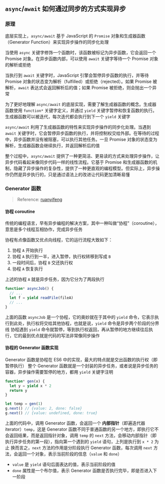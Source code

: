 ## `async`/`await` 如何通过同步的方式实现异步

### 原理

底层实现上，`async/await` 基于 JavaScript 的 `Promise` 对象和生成器函数（Generator Function）来实现异步操作的同步化处理

当使用 `async` 关键字修饰一个函数时，该函数被标记为异步函数，它会返回一个 Promise 对象。在异步函数内部，可以使用 `await` 关键字等待一个 Promise 对象的解析或拒绝

当执行到 `await` 关键字时，JavaScript 引擎会暂停异步函数的执行，并等待 Promise 对象的状态变为解析（fulfilled）或拒绝（rejected）。如果 Promise 被解析，`await` 表达式会返回解析后的值；如果 Promise 被拒绝，则会抛出一个异常

为了更好地理解 `async/await` 的底层实现，需要了解生成器函数的概念。生成器函数使用 `function*` 关键字定义，并通过 `yield` 关键字暂停和恢复函数的执行。生成器函数可以被迭代，每次迭代都会执行到下一个 `yield` 关键字

`async/await` 利用了生成器函数的特性来实现异步操作的同步化处理。当遇到 `await` 关键字时，它会暂停异步函数的执行，并将控制权交给外部。在等待的过程中，异步函数并没有被阻塞，可以执行其他任务。一旦 Promise 对象的状态变为解析，生成器函数会继续执行，并返回解析后的值

整个过程中，`async/await` 提供了一种更简洁、更易读的方式来处理异步操作，让异步代码看起来像同步代码一样的线性流程。它基于 Promise 和生成器函数的机制，隐藏了异步操作的复杂性，提供了一种更直观的编程模型。但实际上，异步操作仍然是异步执行的，只是通过语法上的改进让代码更加清晰易懂

### Generator 函数

> Reference: [ruanyifeng](https://es6.ruanyifeng.com/#docs/generator-async#Generator-%E5%87%BD%E6%95%B0)

#### 协程 coroutine

传统的编程语言，早有异步编程的解决方案，其中一种叫做“协程”（coroutine），意思是多个线程互相协作，完成异步任务

协程有点像函数又优点向线程，它的运行流程大致如下：

1. 协程 `A` 开始执行
2. 协程 `A` 执行到一半，进入暂停，执行权转移到写成 `B`
3. 一段时间后，协程 `B` 交还执行权
4. 协程 `A` 恢复执行

上述的协程 `A` 就是异步任务，因为它分为了两段执行

```js
function* asyncJob() {
  // ...
  let f = yield readFile(fileA)
  // ...
}
```

上面的函数 `asyncJob` 是一个协程，它的奥妙就在于其中的 `yield` 命令，它表示执行到此处，执行权将交给其他协程，也就是说，`yield` 命令是异步两个阶段的分界线
协程遇到 `yield` 命令就暂停，等到执行权返回，再从暂停的地方继续往后执行，它的最到优点就是代码的写法非常像同步操作

#### 协程的 Generator 函数实现

Generator 函数是协程在 ES6 中的实现，最大的特点就是交出函数的执行权（即暂停执行）
整个 Generator 函数就是一个封装的异步任务，或者说是异步任务的容器，异步操作需要暂停的地方，都用 `yield` 关键字注明

```js
function* gen(x) {
  let y = yield x * 2
  return y
}

let temp = gen(1)
g.next() // {value: 2, done: false}
g.next() // {value: undefined, done: true}
```

上面的代码中，调用 Generator 函数，会返回一个 **内部指针**（即遍迭代器 iterator）`temp`，这是 Generator 函数不同于普通函数的另一个地方，即执行它不会返回结果，而是返回指针对象，调用 `temp` 的 `next` 方法，会移动内部指针（即执行异步任务的第一段），指向第一个遇到的 `yield` 语句，上列是执行到 `x * 2` 为止
换而言之，`next` 方法的作用是分阶段执行 Generator 函数，每次调用 `next` 方法，会返回一个对象，表示当前阶段的信息（`value` 和 `done`）

- `value` 是 `yield` 语句后面表达的值，表示当前阶段的值
- `done` 属性是一个布尔值，表示 Generator 函数是否执行完毕，即是否进入下一阶段
